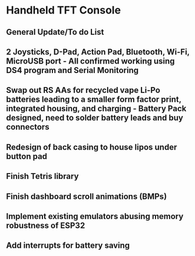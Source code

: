 # Handheld TFT Console

## General Update/To do List

##  2 Joysticks, D-Pad, Action Pad, Bluetooth, Wi-Fi, MicroUSB port - All confirmed working using DS4 program and Serial Monitoring

##  Swap out RS AAs for recycled vape Li-Po batteries leading to a smaller form factor print, integrated housing, and charging - Battery Pack designed, need to solder battery leads and buy connectors

##  Redesign of back casing to house lipos under button pad 

## Finish Tetris library

##  Finish dashboard scroll animations (BMPs)

##  Implement existing emulators abusing memory robustness of ESP32

##  Add interrupts for battery saving
